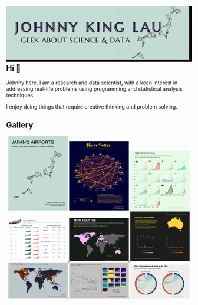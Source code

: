 ![](img/profile_banner.png)
Hi 👋 
---

Johnny here. I am a research and data scientist, with a keen interest in addressing real-life problems using programming and statistical analysis techniques.

I enjoy doing things that require creative thinking and problem solving.


Gallery
---
<p align= "center">
  <a href="https://github.com/jonkingseestheworld/30DayMapChallenge/blob/main/2_Line/2_Line_jpn_airports.png"> 
    <img src="https://github.com/jonkingseestheworld/30DayMapChallenge/blob/main/2_Line/2_Line_jpn_airports.png" width="32%" /> </a>
  <a href="https://github.com/jonkingseestheworld/jkl-data-viz/blob/main/HarryPotter_traits/HP_trait_similarity_network.png"> 
    <img src="https://github.com/jonkingseestheworld/jkl-data-viz/blob/main/HarryPotter_traits/HP_trait_similarity_network.png" width="32%" /> </a>
  <a href="https://github.com/jonkingseestheworld/TidyTuesdayPlots/tree/main/2023/20230207wk6"> 
    <img src="https://github.com/jonkingseestheworld/TidyTuesdayPlots/blob/main/2023/20230207wk6/tt20230207wk6_techstockprice.png" width="32%" /> </a>

  <a href="https://github.com/jonkingseestheworld/TidyTuesdayPlots/blob/main/2023/20230214wk7/tt20230214wk7_hollywoodAge.png"> 
    <img src="https://github.com/jonkingseestheworld/TidyTuesdayPlots/blob/main/2023/20230214wk7/tt20230214wk7_hollywoodAge.png" width="32%" /> </a>
  <a href="https://github.com/jonkingseestheworld/TidyTuesdayPlots/blob/main/2023/20230328wk13/tt20230329wk13_timezones.png"> 
    <img src="https://github.com/jonkingseestheworld/TidyTuesdayPlots/blob/main/2023/20230328wk13/tt20230329wk13_timezones.png" width="32%" /> </a>
  <a href="https://github.com/jonkingseestheworld/TidyTuesdayPlots/blob/main/2023/20230307wk10/tt20230307wk10_numbats.png"> 
    <img src="https://github.com/jonkingseestheworld/TidyTuesdayPlots/blob/main/2023/20230307wk10/tt20230307wk10_numbats.png" width="32%" /> </a>

  <a href="https://github.com/jonkingseestheworld/TidyTuesdayPlots/blob/main/2022/wk38_20220920_waste/20220920_WasteManagement1.png"> 
    <img src="https://github.com/jonkingseestheworld/TidyTuesdayPlots/blob/main/2022/wk38_20220920_waste/20220920_WasteManagement1.png" width="32%" /> </a>
  <a href="https://github.com/jonkingseestheworld/TidyTuesdayPlots/blob/main/2022/wk29_20220719_Technology/20220719_tech_energy_WEUR.png"> 
    <img src="https://github.com/jonkingseestheworld/TidyTuesdayPlots/blob/main/2022/wk29_20220719_Technology/20220719_tech_energy_WEUR.png" width="32%" /> </a>
  <a href="https://github.com/jonkingseestheworld/TidyTuesdayPlots/blob/main/2022/wk39_20220927_Artists/20220927_USA_artists.png"> 
    <img src="https://github.com/jonkingseestheworld/TidyTuesdayPlots/blob/main/2022/wk39_20220927_Artists/20220927_USA_artists.png" width="32%" /> </a>

</p>




<!--
**jonkingseestheworld/jonkingseestheworld** is a ✨ _special_ ✨ repository because its `README.md` (this file) appears on your GitHub profile.

Here are some ideas to get you started:

- 🔭 I’m currently working on ...
- 🌱 I’m currently learning ...
- 👯 I’m looking to collaborate on ...
- 🤔 I’m looking for help with ...
- 💬 Ask me about ...
- 📫 How to reach me: ...
- 😄 Pronouns: ...
- ⚡ Fun fact: ...
-->
